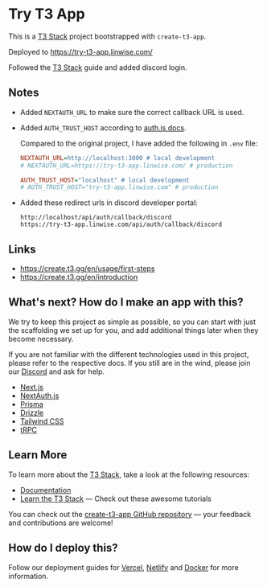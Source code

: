 # Try T3 App

This is a [T3 Stack](https://create.t3.gg/) project bootstrapped with `create-t3-app`.

Deployed to https://try-t3-app.linwise.com/

Followed the [T3 Stack](https://create.t3.gg/) guide and added discord login.

## Notes

- Added `NEXTAUTH_URL` to make sure the correct callback URL is used.
- Added `AUTH_TRUST_HOST` according to [auth.js docs](https://authjs.dev/getting-started/deployment#auth_trust_host).

  Compared to the original project, I have added the following in `.env` file:

  ```ini
  NEXTAUTH_URL=http://localhost:3000 # local development
  # NEXTAUTH_URL=https://try-t3-app.linwise.com/ # production

  AUTH_TRUST_HOST="localhost" # local development
  # AUTH_TRUST_HOST="try-t3-app.linwise.com" # production
  ```

- Added these redirect urls in discord developer portal:

  ```plain
  http://localhost/api/auth/callback/discord
  https://try-t3-app.linwise.com/api/auth/callback/discord
  ```

## Links

- https://create.t3.gg/en/usage/first-steps
- https://create.t3.gg/en/introduction

## What's next? How do I make an app with this?

We try to keep this project as simple as possible, so you can start with just the scaffolding we set up for you, and add additional things later when they become necessary.

If you are not familiar with the different technologies used in this project, please refer to the respective docs. If you still are in the wind, please join our [Discord](https://t3.gg/discord) and ask for help.

- [Next.js](https://nextjs.org)
- [NextAuth.js](https://next-auth.js.org)
- [Prisma](https://prisma.io)
- [Drizzle](https://orm.drizzle.team)
- [Tailwind CSS](https://tailwindcss.com)
- [tRPC](https://trpc.io)

## Learn More

To learn more about the [T3 Stack](https://create.t3.gg/), take a look at the following resources:

- [Documentation](https://create.t3.gg/)
- [Learn the T3 Stack](https://create.t3.gg/en/faq#what-learning-resources-are-currently-available) — Check out these awesome tutorials

You can check out the [create-t3-app GitHub repository](https://github.com/t3-oss/create-t3-app) — your feedback and contributions are welcome!

## How do I deploy this?

Follow our deployment guides for [Vercel](https://create.t3.gg/en/deployment/vercel), [Netlify](https://create.t3.gg/en/deployment/netlify) and [Docker](https://create.t3.gg/en/deployment/docker) for more information.
